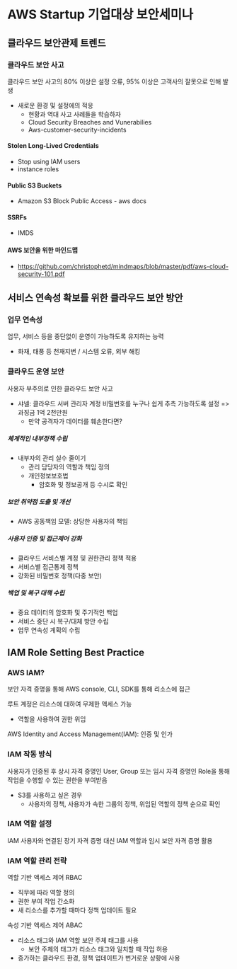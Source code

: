 # AWS Startup 기업대상 보안세미나

## 클라우드 보안관제 트렌드

### 클라우드 보안 사고

클라우드 보안 사고의 80% 이상은 설정 오류, 95% 이상은 고객사의 잘못으로 인해 발생

- 새로운 환경 및 설정에의 적응
  - 현황과 역대 사고 사례들을 학습하자
  - Cloud Security Breaches and Vunerabilies
  - Aws-customer-security-incidents



#### Stolen Long-Lived Credentials

- Stop using IAM users
- instance roles



#### Public S3 Buckets

- Amazon S3 Block Public Access - aws docs



#### SSRFs

- IMDS



#### AWS 보안을 위한 마인드맵

- https://github.com/christophetd/mindmaps/blob/master/pdf/aws-cloud-security-101.pdf



## 서비스 연속성 확보를 위한 클라우드 보안 방안

### 업무 연속성

업무, 서비스 등을 중단없이 운영이 가능하도록 유지하는 능력

- 화재, 태풍 등 천재지변 / 시스템 오류, 외부 해킹



### 클라우드 운영 보안

사용자 부주의로 인한 클라우드 보안 사고

- 샤넬: 클라우드 서버 관리자 계정 비밀번호를 누구나 쉽게 추측 가능하도록 설정 => 과징금 1억 2천만원
  - 만약 공격자가 데이터를 훼손한다면?



##### 체계적인 내부정책 수립

- 내부자의 관리 실수 줄이기
  - 관리 담당자의 역할과 책임 정의
  - 개인정보보호법
    - 암호화 및 정보공개 등 수시로 확인



##### 보안 취약점 도출 및 개선

- AWS 공동책임 모델: 상당한 사용자의 책임



##### 사용자 인증 및 접근제어 강화

- 클라우드 서비스별 계정 및 권한관리 정책 적용
- 서비스별 접근통제 정책
- 강화된 비밀번호 정책(다중 보안)



##### 백업 및 복구 대책 수립

- 중요 데이터의 암호화 및 주기적인 백업
- 서비스 중단 시 복구/대체 방안 수립
- 업무 연속성 계획의 수립



## IAM Role Setting Best Practice

### AWS IAM?

보안 자격 증명을 통해 AWS console, CLI, SDK를 통해 리소스에 접근

루트 계정은 리소스에 대하여 무제한 액세스 가능

- 역할을 사용하여 권한 위임



AWS Identity and Access Management(IAM): 인증 및 인가



### IAM 작동 방식

사용자가 인증된 후 상시 자격 증명인 User, Group 또는 임시 자격 증명인 Role을 통해 작업을 수행할 수 있는 권한을 부여받음

- S3를 사용하고 싶은 경우
  - 사용자의 정책, 사용자가 속한 그룹의 정책, 위임된 역할의 정책 순으로 확인



### IAM 역할 설정

IAM 사용자와 연결된 장기 자격 증명 대신 IAM 역할과 임시 보안 자격 증명 활용



### IAM 역할 관리 전략

역할 기반 액세스 제어 RBAC

- 직무에 따라 역할 정의
- 권한 부여 작업 간소화
- 새 리소스를 추가할 때마다 정책 업데이트 필요



속성 기반 액세스 제어 ABAC

- 리소스 태그와 IAM 역할 보안 주체 태그를 사용
  - 보안 주체의 태그가 리소스 태그와 일치할 때 작업 허용
- 증가하는 클라우드 환경, 정책 업데이트가 번거로운 상황에 사용